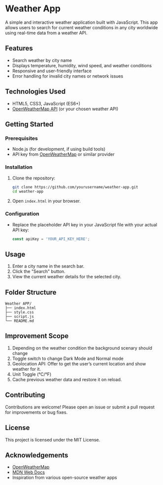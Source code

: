 # Weather App

A simple and interactive weather application built with JavaScript. This app allows users to search for current weather conditions in any city worldwide using real-time data from a weather API.

## Features

- Search weather by city name
- Displays temperature, humidity, wind speed, and weather conditions
- Responsive and user-friendly interface
- Error handling for invalid city names or network issues

## Technologies Used

- HTML5, CSS3, JavaScript (ES6+)
- [OpenWeatherMap API](https://openweathermap.org/api) (or your chosen weather API)

## Getting Started

### Prerequisites

- Node.js (for development, if using build tools)
- API key from [OpenWeatherMap](https://openweathermap.org/appid) or similar provider

### Installation

1. Clone the repository:
    ```bash
    git clone https://github.com/yourusername/weather-app.git
    cd weather-app
    ```
2. Open `index.html` in your browser.

### Configuration

- Replace the placeholder API key in your JavaScript file with your actual API key:
  ```js
  const apiKey = 'YOUR_API_KEY_HERE';
  ```

## Usage

1. Enter a city name in the search bar.
2. Click the "Search" button.
3. View the current weather details for the selected city.

## Folder Structure

```
Weather APP/
├── index.html
├── style.css
├── script.js
└── README.md
```
## Improvement Scope

1. Depending on the weather condition the background scenary should change
2. Toggle switch to change Dark Mode and Normal mode
3. Geolocation API: Offer to get the user’s current location and show weather for it.
4. Unit Toggle (°C/°F)
5. Cache previous weather data and restore it on reload.

## Contributing

Contributions are welcome! Please open an issue or submit a pull request for improvements or bug fixes.

## License

This project is licensed under the MIT License.

## Acknowledgements

- [OpenWeatherMap](https://openweathermap.org/)
- [MDN Web Docs](https://developer.mozilla.org/)
- Inspiration from various open-source weather apps
